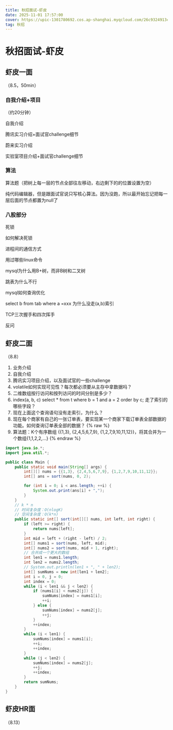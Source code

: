 ```yaml
---
title: 秋招面试-虾皮
date: 2025-11-01 17:57:00
cover: https://upic-1301780692.cos.ap-shanghai.myqcloud.com/26c9324913c021677768-20251101-180143.png
tag: 秋招
---
```


# 秋招面试-虾皮

## 虾皮一面
（8.5，50min）

### 自我介绍+项目
（约20分钟）

自我介绍

腾讯实习介绍+面试官challenge细节

蔚来实习介绍

实验室项目介绍+面试官challenge细节


### 算法
算法题（把树上每一层的节点全部往左移动，右边剩下的的位置设置为空）

纯代码编辑器，但是跟面试官说只写核心算法。因为没跑，所以最开始忘记把每一层后面的节点都置为null了

### 八股部分

死锁

如何解决死锁

进程间的通信方式

用过哪些linux命令

mysql为什么用B+树，而非B树和二叉树

跳表为什么不行

mysql如何查询优化

select b from tab where a =xxx 为什么没走(a,b)索引

TCP三次握手和四次挥手

反问

## 虾皮二面

（8.8）

1. 业务介绍
2. 自我介绍
3. 腾讯实习项目介绍，以及面试官的一些challenge
4. volatile如何实现可见性？每次都必须要从主存中拿数据吗？
5. 二维数组按行访问和按列访问的时间分别是多少？
6. index(a, b, c) select * from t where b = 1 and a = 2 order by c; 走了索引的哪些字段？
7. 现在上面这个查询语句没有走索引，为什么？
8. 现在每个商家有自己的一张订单表，要实现某一个商家下载订单表全部数据的功能。如何查询订单表全部的数据？
{% raw %}
9. 算法题：K个有序数组 {{1,3}, {2,4,5,6,7,9}, {1,2,7,9,10,11,12}}，将其合并为一个数组{1,1,2,2,...}
{% endraw %}



```java
import java.io.*;
import java.util.*;

public class Main {
    public static void main(String[] args) {
        int[][] nums = {{1,3}, {2,4,5,6,7,9}, {1,2,7,9,10,11,12}};
        int[] ans = sort(nums, 0, 2);

        for (int i = 0; i < ans.length; ++i) {
            System.out.print(ans[i] + ",");
        }
    }
    // k * n
    // 时间复杂度：O(nlogK)
    // 空间复杂度：O(k*n)
    public static int[] sort(int[][] nums, int left, int right) {
        if (left >= right) {
            return nums[left];
        }
        int mid = left + (right - left) / 2;
        int[] nums1 = sort(nums, left, mid);
        int[] nums2 = sort(nums, mid + 1, right);
        // 合并成一个更大的数组
        int len1 = nums1.length;
        int len2 = nums2.length;
        // System.out.println(len1 + ", " + len2);
        int[] sumNums = new int[len1 + len2];
        int i = 0, j = 0;
        int index = 0;
        while (i < len1 && j < len2) {
            if (nums1[i] < nums2[j]) {
                sumNums[index] = nums1[i];
                ++i;
            } else {
                sumNums[index] = nums2[j];
                ++j;
            }
            ++index;
        }
        while (i < len1) {
            sumNums[index] = nums1[i];
            ++i;
            ++index;
        }
        while (j < len2) {
            sumNums[index] = nums2[j];
            ++j;
            ++index;
        }
        return sumNums;
    }
}
```

## 虾皮HR面
（8.13）
